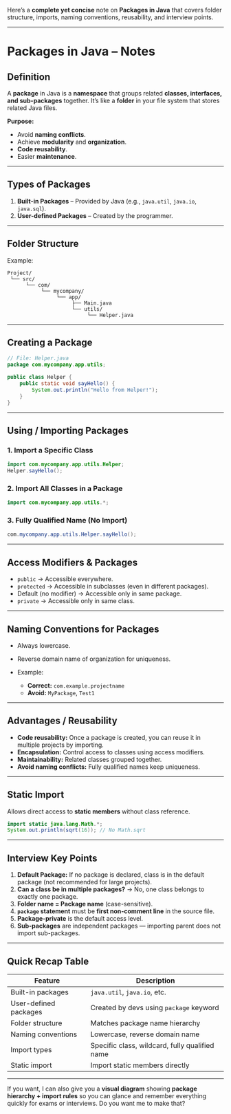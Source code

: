 Here’s a **complete yet concise** note on **Packages in Java** that covers folder structure, imports, naming conventions, reusability, and interview points.

---

# **Packages in Java – Notes**

## **Definition**

A **package** in Java is a **namespace** that groups related **classes, interfaces, and sub-packages** together.
It’s like a **folder** in your file system that stores related Java files.

**Purpose:**

* Avoid **naming conflicts**.
* Achieve **modularity** and **organization**.
* **Code reusability**.
* Easier **maintenance**.

---

## **Types of Packages**

1. **Built-in Packages** – Provided by Java (e.g., `java.util`, `java.io`, `java.sql`).
2. **User-defined Packages** – Created by the programmer.

---

## **Folder Structure**

Example:

```
Project/
 └── src/
      └── com/
           └── mycompany/
                └── app/
                     ├── Main.java
                     └── utils/
                          └── Helper.java
```

---

## **Creating a Package**

```java
// File: Helper.java
package com.mycompany.app.utils;

public class Helper {
    public static void sayHello() {
        System.out.println("Hello from Helper!");
    }
}
```

---

## **Using / Importing Packages**

### 1. **Import a Specific Class**

```java
import com.mycompany.app.utils.Helper;
Helper.sayHello();
```

### 2. **Import All Classes in a Package**

```java
import com.mycompany.app.utils.*;
```

### 3. **Fully Qualified Name (No Import)**

```java
com.mycompany.app.utils.Helper.sayHello();
```

---

## **Access Modifiers & Packages**

* `public` → Accessible everywhere.
* `protected` → Accessible in subclasses (even in different packages).
* Default (no modifier) → Accessible only in same package.
* `private` → Accessible only in same class.

---

## **Naming Conventions for Packages**

* Always lowercase.
* Reverse domain name of organization for uniqueness.
* Example:

  * **Correct:** `com.example.projectname`
  * **Avoid:** `MyPackage`, `Test1`

---

## **Advantages / Reusability**

* **Code reusability:** Once a package is created, you can reuse it in multiple projects by importing.
* **Encapsulation:** Control access to classes using access modifiers.
* **Maintainability:** Related classes grouped together.
* **Avoid naming conflicts:** Fully qualified names keep uniqueness.

---

## **Static Import**

Allows direct access to **static members** without class reference.

```java
import static java.lang.Math.*;
System.out.println(sqrt(16)); // No Math.sqrt
```

---

## **Interview Key Points**

1. **Default Package:** If no package is declared, class is in the default package (not recommended for large projects).
2. **Can a class be in multiple packages?** → No, one class belongs to exactly one package.
3. **Folder name = Package name** (case-sensitive).
4. **`package` statement** must be **first non-comment line** in the source file.
5. **Package-private** is the default access level.
6. **Sub-packages** are independent packages — importing parent does not import sub-packages.

---

## **Quick Recap Table**

| Feature               | Description                                    |
| --------------------- | ---------------------------------------------- |
| Built-in packages     | `java.util`, `java.io`, etc.                   |
| User-defined packages | Created by devs using `package` keyword        |
| Folder structure      | Matches package name hierarchy                 |
| Naming conventions    | Lowercase, reverse domain name                 |
| Import types          | Specific class, wildcard, fully qualified name |
| Static import         | Import static members directly                 |

---

If you want, I can also give you a **visual diagram** showing **package hierarchy + import rules** so you can glance and remember everything quickly for exams or interviews.
Do you want me to make that?
